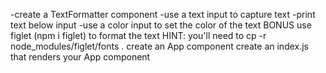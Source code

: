 -create a TextFormatter component
-use a text input to capture text
-print text below input
-use a color input to set the color of the text
BONUS
use figlet (npm i figlet) to format the text
HINT: you'll need to cp -r node_modules/figlet/fonts .
create an App component
create an index.js that renders your App component


